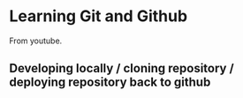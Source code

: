#  Learning Git and Github 

From youtube. 


## Developing locally / cloning repository / deploying repository back to github